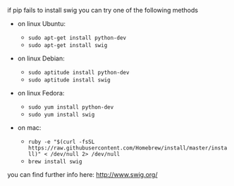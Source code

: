 if pip fails to install swig you can try one of the following methods

- on linux Ubuntu:
    - `sudo apt-get install python-dev`
    - `sudo apt-get install swig`
    
 - on linux Debian:
    - `sudo aptitude install python-dev`
    - `sudo aptitude install swig`
    
 - on linux Fedora:
    - `sudo yum install python-dev`
    - `sudo yum install swig`
    
 - on mac:
    - `ruby -e "$(curl -fsSL https://raw.githubusercontent.com/Homebrew/install/master/install)" < /dev/null 2> /dev/null`
    - `brew install swig`

you can find further info here: http://www.swig.org/